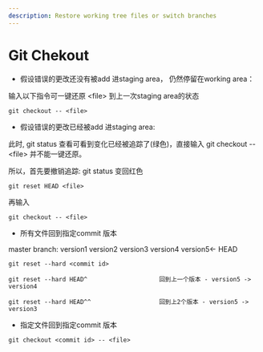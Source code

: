 ```yaml
---
description: Restore working tree files or switch branches
---
```


# Git Chekout

* 假设错误的更改还没有被add 进staging area， 仍然停留在working area：

输入以下指令可一键还原 &lt;file&gt; 到上一次staging area的状态

```text
git checkout -- <file>
```

* 假设错误的更改已经被add 进staging area:

此时, git status 查看可看到变化已经被追踪了\(绿色\)，直接输入 git checkout -- &lt;file&gt; 并不能一键还原。

所以，首先要撤销追踪: git status 变回红色

```text
git reset HEAD <file>
```

再输入

```text
git checkout -- <file>
```

* 所有文件回到指定commit 版本

master branch: version1  version2  version3  version4  version5&lt;- HEAD

```text
git reset --hard <commit id>

git reset --hard HEAD^                    回到上一个版本 - version5 -> version4
 
git reset --hard HEAD^^                   回到上2个版本 - version5 -> version3
```

* 指定文件回到指定commit 版本

```text
git checkout <commit id> -- <file>
```

